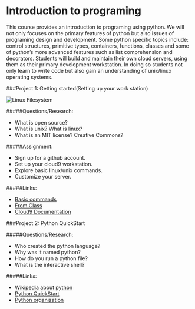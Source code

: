 Introduction to programing
====
This course provides an introduction to programing using python. We will not only focuses on the primary features of python but also issues of programing design and development.  Some python specific topics include: control structures, primitive types, containers, functions, classes and some of python’s more advanced features such as list comprehension and decorators.  Students will build and maintain their own cloud servers, using them as their primary development workstation.  In doing so students not only learn to write code but also gain an understanding of  unix/linux operating systems. 

###Project 1: Getting started(Setting up your work station)

![Linux Filesystem](https://github.com/mrmittag/Introduction-to-Programing/blob/master/Images/linux.jpg)

#####Questions/Research:
* What is open source?
* What is unix? What is linux?
* What is an MIT license? Creative Commons?

#####Assignment:
* Sign up for a github account.
* Set up your cloud9 workstation.
* Explore basic linux/unix commands.
* Customize your server.

#####Links:
* [Basic commands](http://www.tecmint.com/useful-linux-commands-for-newbies/)
* [From Class](https://github.com/mrmittag/Introduction-to-Programing/tree/master/Tutorials/linux_unix_comands)
* [Cloud9 Documentation](https://docs.c9.io/docs)

###Project 2: Python QuickStart

#####Questions/Research:
* Who created the python language?
* Why was it named python? 
* How do you run a python file?
* What is the interactive shell?

#####Links:
* [Wikipedia about python](https://en.wikipedia.org/wiki/Python_%28programming_language%29)
* [Python QuickStart](https://github.com/mrmittag/Introduction-to-Programing/tree/master/Tutorials/python_quickstart)
* [Python organization](https://www.python.org)











